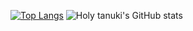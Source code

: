 [![Top Langs](https://github-readme-stats.vercel.app/api/top-langs/?username=holy-tanuki&langs_count=8)](https://github.com/holy-tanuki)
![Holy tanuki's GitHub stats](https://github-readme-stats.vercel.app/api?username=holy-tanuki&show_icons=true&theme=dark)
